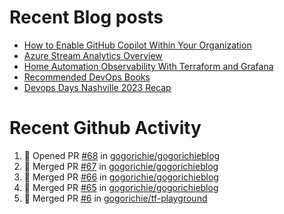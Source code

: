 # Recent Blog posts
<!-- BLOG-POST-LIST:START -->
- [How to Enable GitHub Copilot Within Your Organization](https://www.gogorichie.com/blog/microsoft/githubcopilot-enabling/)
- [Azure Stream Analytics Overview](https://www.gogorichie.com/blog/microsoft/azure-stream-analytics-overview/)
- [Home Automation Observability With Terraform and Grafana](https://www.gogorichie.com/blog/homeautomationobservability/)
- [Recommended DevOps Books](https://www.gogorichie.com/blog/recommendeddevopsbooks/)
- [Devops Days Nashville 2023 Recap](https://www.gogorichie.com/blog/devopsdaysnashville2023recap/)
<!-- BLOG-POST-LIST:END -->


# Recent Github Activity
<!--START_SECTION:activity-->
1. 💪 Opened PR [#68](https://github.com/gogorichie/gogorichieblog/pull/68) in [gogorichie/gogorichieblog](https://github.com/gogorichie/gogorichieblog)
2. 🎉 Merged PR [#67](https://github.com/gogorichie/gogorichieblog/pull/67) in [gogorichie/gogorichieblog](https://github.com/gogorichie/gogorichieblog)
3. 🎉 Merged PR [#66](https://github.com/gogorichie/gogorichieblog/pull/66) in [gogorichie/gogorichieblog](https://github.com/gogorichie/gogorichieblog)
4. 🎉 Merged PR [#65](https://github.com/gogorichie/gogorichieblog/pull/65) in [gogorichie/gogorichieblog](https://github.com/gogorichie/gogorichieblog)
5. 🎉 Merged PR [#6](https://github.com/gogorichie/tf-playground/pull/6) in [gogorichie/tf-playground](https://github.com/gogorichie/tf-playground)
<!--END_SECTION:activity-->

